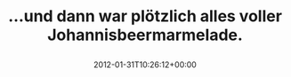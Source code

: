 ---
retweeted: false
source: <a href="http://twitter.com" rel="nofollow">Twitter Web Client</a>
entities:
  hashtags: []
  symbols: []
  user_mentions: []
  urls: []
display_text_range:
- '0'
- '59'
favorite_count: '0'
id_str: '164293393256689664'
truncated: false
retweet_count: '0'
id: '164293393256689664'
created_at: Tue Jan 31 10:26:12 +0000 2012
favorited: false
full_text: "…und dann war plötzlich alles voller Johannisbeermarmelade."
lang: de
tags:
- pesos/twitter
date: '2012-01-31T10:26:12+00:00'
src: https://twitter.com/bascht/status/164293393256689664
original_url: https://twitter.com/bascht/status/164293393256689664
type: twitter_tweet
text: "…und dann war plötzlich alles voller Johannisbeermarmelade."
title: "…und dann war plötzlich alles voller Johannisbeermarmelade.\n"

---